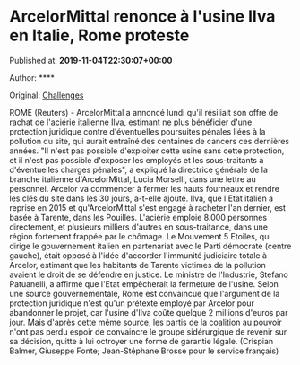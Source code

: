 
# ArcelorMittal renonce à l'usine Ilva en Italie, Rome proteste

Published at: **2019-11-04T22:30:07+00:00**

Author: ****

Original: [Challenges](https://www.challenges.fr/finance-et-marche/arcelormittal-renonce-a-l-usine-ilva-en-italie-rome-proteste_683140)

ROME (Reuters) - ArcelorMittal a annoncé lundi qu'il résiliait son offre de rachat de l'aciérie italienne Ilva, estimant ne plus bénéficier d'une protection juridique contre d'éventuelles poursuites pénales liées à la pollution du site, qui aurait entraîné des centaines de cancers ces dernières années.
"Il n'est pas possible d'exploiter cette usine sans cette protection, et il n'est pas possible d'exposer les employés et les sous-traitants à d'éventuelles charges pénales", a expliqué la directrice générale de la branche italienne d'ArcelorMittal, Lucia Morselli, dans une lettre au personnel.
Arcelor va commencer à fermer les hauts fourneaux et rendre les clés du site dans les 30 jours, a-t-elle ajouté.
Ilva, que l'Etat italien a reprise en 2015 et qu'ArcelorMittal s'est engagé à racheter l'an dernier, est basée à Tarente, dans les Pouilles. L'aciérie emploie 8.000 personnes directement, et plusieurs milliers d'autres en sous-traitance, dans une région fortement frappée par le chômage.
Le Mouvement 5 Etoiles, qui dirige le gouvernement italien en partenariat avec le Parti démocrate (centre gauche), était opposé à l'idée d'accorder l'immunité judiciaire totale à Arcelor, estimant que les habitants de Tarente victimes de la pollution avaient le droit de se défendre en justice.
Le ministre de l'Industrie, Stefano Patuanelli, a affirmé que l'Etat empêcherait la fermeture de l'usine.
Selon une source gouvernementale, Rome est convaincue que l'argument de la protection juridique n'est qu'un prétexte employé par Arcelor pour abandonner le projet, car l'usine d'Ilva coûte quelque 2 millions d'euros par jour.
Mais d'après cette même source, les partis de la coalition au pouvoir n'ont pas perdu espoir de convaincre le groupe sidérurgique de revenir sur sa décision, quitte à lui octroyer une forme de garantie légale.
(Crispian Balmer, Giuseppe Fonte; Jean-Stéphane Brosse pour le service français)
